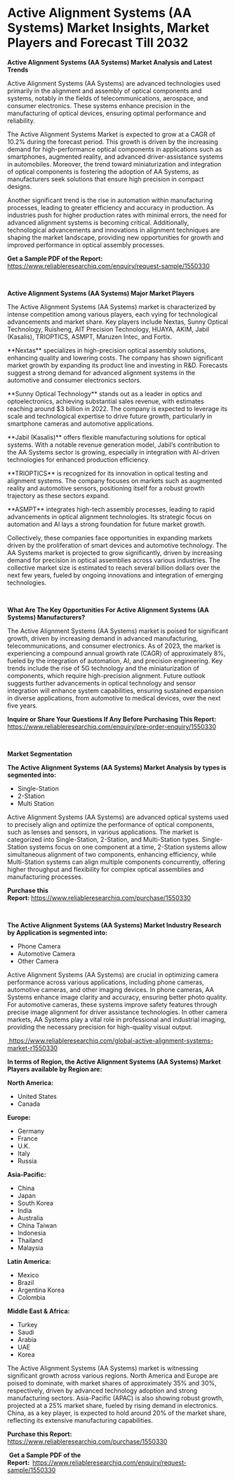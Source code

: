 <p><h1>Active Alignment Systems (AA Systems) Market Insights, Market Players and Forecast Till 2032</h1></p><p><strong>Active Alignment Systems (AA Systems) Market Analysis and Latest Trends</strong></p>
<p><p>Active Alignment Systems (AA Systems) are advanced technologies used primarily in the alignment and assembly of optical components and systems, notably in the fields of telecommunications, aerospace, and consumer electronics. These systems enhance precision in the manufacturing of optical devices, ensuring optimal performance and reliability.</p><p>The Active Alignment Systems Market is expected to grow at a CAGR of 10.2% during the forecast period. This growth is driven by the increasing demand for high-performance optical components in applications such as smartphones, augmented reality, and advanced driver-assistance systems in automobiles. Moreover, the trend toward miniaturization and integration of optical components is fostering the adoption of AA Systems, as manufacturers seek solutions that ensure high precision in compact designs.</p><p>Another significant trend is the rise in automation within manufacturing processes, leading to greater efficiency and accuracy in production. As industries push for higher production rates with minimal errors, the need for advanced alignment systems is becoming critical. Additionally, technological advancements and innovations in alignment techniques are shaping the market landscape, providing new opportunities for growth and improved performance in optical assembly processes.</p></p>
<p><strong>Get a Sample PDF of the Report:&nbsp;</strong> <a href="https://www.reliableresearchiq.com/enquiry/request-sample/1550330?utm_campaign=3112&utm_medium=2&utm_source=Github&utm_content=ia&utm_term=16042025&utm_id=active-alignment-systems-aa-systems">https://www.reliableresearchiq.com/enquiry/request-sample/1550330</a></p>
<p>&nbsp;</p>
<p><strong>Active Alignment Systems (AA Systems) Major Market Players</strong></p>
<p><p>The Active Alignment Systems (AA Systems) market is characterized by intense competition among various players, each vying for technological advancements and market share. Key players include Nextas, Sunny Optical Technology, Ruisheng, AIT Precision Technology, HUAYA, AKIM, Jabil (Kasalis), TRIOPTICS, ASMPT, Maruzen Intec, and Fortix.</p><p>**Nextas** specializes in high-precision optical assembly solutions, enhancing quality and lowering costs. The company has shown significant market growth by expanding its product line and investing in R&D. Forecasts suggest a strong demand for advanced alignment systems in the automotive and consumer electronics sectors.</p><p>**Sunny Optical Technology** stands out as a leader in optics and optoelectronics, achieving substantial sales revenue, with estimates reaching around $3 billion in 2022. The company is expected to leverage its scale and technological expertise to drive future growth, particularly in smartphone cameras and automotive applications.</p><p>**Jabil (Kasalis)** offers flexible manufacturing solutions for optical systems. With a notable revenue generation model, Jabil’s contribution to the AA Systems sector is growing, especially in integration with AI-driven technologies for enhanced production efficiency.</p><p>**TRIOPTICS** is recognized for its innovation in optical testing and alignment systems. The company focuses on markets such as augmented reality and automotive sensors, positioning itself for a robust growth trajectory as these sectors expand.</p><p>**ASMPT** integrates high-tech assembly processes, leading to rapid advancements in optical alignment technologies. Its strategic focus on automation and AI lays a strong foundation for future market growth.</p><p>Collectively, these companies face opportunities in expanding markets driven by the proliferation of smart devices and automotive technology. The AA Systems market is projected to grow significantly, driven by increasing demand for precision in optical assemblies across various industries. The collective market size is estimated to reach several billion dollars over the next few years, fueled by ongoing innovations and integration of emerging technologies.</p></p>
<p>&nbsp;</p>
<p><strong>What Are The Key Opportunities For Active Alignment Systems (AA Systems) Manufacturers?</strong></p>
<p><p>The Active Alignment Systems (AA Systems) market is poised for significant growth, driven by increasing demand in advanced manufacturing, telecommunications, and consumer electronics. As of 2023, the market is experiencing a compound annual growth rate (CAGR) of approximately 8%, fueled by the integration of automation, AI, and precision engineering. Key trends include the rise of 5G technology and the miniaturization of components, which require high-precision alignment. Future outlook suggests further advancements in optical technology and sensor integration will enhance system capabilities, ensuring sustained expansion in diverse applications, from automotive to medical devices, over the next five years.</p></p>
<p><strong>Inquire or Share Your Questions If Any Before Purchasing This Report:</strong> <a href="https://www.reliableresearchiq.com/enquiry/pre-order-enquiry/1550330?utm_campaign=3112&utm_medium=2&utm_source=Github&utm_content=ia&utm_term=16042025&utm_id=active-alignment-systems-aa-systems">https://www.reliableresearchiq.com/enquiry/pre-order-enquiry/1550330</a></p>
<p>&nbsp;</p>
<p><strong>Market Segmentation</strong></p>
<p><strong>The Active Alignment Systems (AA Systems) Market Analysis by types is segmented into:</strong></p>
<p><ul><li>Single-Station</li><li>2-Station</li><li>Multi Station</li></ul></p>
<p><p>Active Alignment Systems (AA Systems) are advanced optical systems used to precisely align and optimize the performance of optical components, such as lenses and sensors, in various applications. The market is categorized into Single-Station, 2-Station, and Multi-Station types. Single-Station systems focus on one component at a time, 2-Station systems allow simultaneous alignment of two components, enhancing efficiency, while Multi-Station systems can align multiple components concurrently, offering higher throughput and flexibility for complex optical assemblies and manufacturing processes.</p></p>
<p><strong>Purchase this Report:&nbsp;</strong><a href="https://www.reliableresearchiq.com/purchase/1550330?utm_campaign=3112&utm_medium=2&utm_source=Github&utm_content=ia&utm_term=16042025&utm_id=active-alignment-systems-aa-systems">https://www.reliableresearchiq.com/purchase/1550330</a></p>
<p>&nbsp;</p>
<p><strong>The Active Alignment Systems (AA Systems) Market Industry Research by Application is segmented into:</strong></p>
<p><ul><li>Phone Camera</li><li>Automotive Camera</li><li>Other Camera</li></ul></p>
<p><p>Active Alignment Systems (AA Systems) are crucial in optimizing camera performance across various applications, including phone cameras, automotive cameras, and other imaging devices. In phone cameras, AA Systems enhance image clarity and accuracy, ensuring better photo quality. For automotive cameras, these systems improve safety features through precise image alignment for driver assistance technologies. In other camera markets, AA Systems play a vital role in professional and industrial imaging, providing the necessary precision for high-quality visual output.</p></p>
<p><a href="https://www.reliableresearchiq.com/global-active-alignment-systems-market-r1550330?utm_campaign=3112&utm_medium=2&utm_source=Github&utm_content=ia&utm_term=16042025&utm_id=active-alignment-systems-aa-systems">&nbsp;https://www.reliableresearchiq.com/global-active-alignment-systems-market-r1550330</a></p>
<p><strong>In terms of Region, the Active Alignment Systems (AA Systems) Market Players available by Region are:</strong></p>
<p>
    <p> <strong> North America: </strong>
        <ul>
            <li>United States</li>
            <li>Canada</li>
        </ul>
        </p> 
    <p> <strong> Europe: </strong>
        <ul>
            <li>Germany</li>
            <li>France</li>
            <li>U.K.</li>
            <li>Italy</li>
            <li>Russia</li>
        </ul>
        </p> 
    <p> <strong> Asia-Pacific: </strong>
        <ul>
            <li>China</li>
            <li>Japan</li>
            <li>South Korea</li>
            <li>India</li>
            <li>Australia</li>
            <li>China Taiwan</li>
            <li>Indonesia</li>
            <li>Thailand</li>
            <li>Malaysia</li>
        </ul>
        </p> 
    <p> <strong> Latin America: </strong>
        <ul>
            <li>Mexico</li>
            <li>Brazil</li>
            <li>Argentina Korea</li>
            <li>Colombia</li>
        </ul>
        </p> 
    <p> <strong> Middle East & Africa: </strong>
        <ul>
            <li>Turkey</li>
            <li>Saudi</li>
            <li>Arabia</li>
            <li>UAE</li>
            <li>Korea</li>
        </ul>
    </p>
    </p>
<p><p>The Active Alignment Systems (AA Systems) market is witnessing significant growth across various regions. North America and Europe are poised to dominate, with market shares of approximately 35% and 30%, respectively, driven by advanced technology adoption and strong manufacturing sectors. Asia-Pacific (APAC) is also showing robust growth, projected at a 25% market share, fueled by rising demand in electronics. China, as a key player, is expected to hold around 20% of the market share, reflecting its extensive manufacturing capabilities.</p></p>
<p><strong>Purchase this Report: </strong><a href="https://www.reliableresearchiq.com/purchase/1550330?utm_campaign=3112&utm_medium=2&utm_source=Github&utm_content=ia&utm_term=16042025&utm_id=active-alignment-systems-aa-systems">https://www.reliableresearchiq.com/purchase/1550330</a></p>
<p>&nbsp;<strong>Get a Sample PDF of the Report:&nbsp;&nbsp;</strong><a href="https://www.reliableresearchiq.com/enquiry/request-sample/1550330?utm_campaign=3112&utm_medium=2&utm_source=Github&utm_content=ia&utm_term=16042025&utm_id=active-alignment-systems-aa-systems">https://www.reliableresearchiq.com/enquiry/request-sample/1550330</a></p>
<p><strong></strong></p>
<p><p></p><p></p><p></p></p>